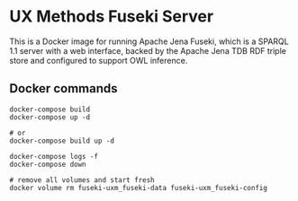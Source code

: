 # UX Methods Fuseki Server

This is a Docker image for running Apache Jena Fuseki, which is a SPARQL 1.1 server with a web interface, backed by the Apache Jena TDB RDF triple store and configured to support OWL inference.

## Docker commands
```shell
docker-compose build
docker-compose up -d

# or 
docker-compose build up -d

docker-compose logs -f
docker-compose down

# remove all volumes and start fresh
docker volume rm fuseki-uxm_fuseki-data fuseki-uxm_fuseki-config
```